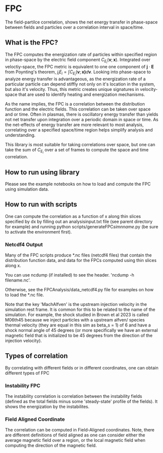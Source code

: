 # FPC

The field-partilce correlation, shows the net energy transfer in phase-space between fields and particles over a correlation interval in space/time.

## What is the FPC?

The FPC computes the energization rate of particles within specified region in phase-space by the electric field component $C_{E_i}(\mathbf{v};\mathbf{x})$. Integrated over veloctiy-space, the FPC metric is equivalent to one one component of $\mathbf{j} \cdot \mathbf{E}$ from Poynting's theorem, $j_i E_i = \int C_{E_i}(\mathbf{v};\mathbf{x)} d\mathbf{v}$. Looking into phase-space to analyze energy transfer is advantageous, as the energization rate of a particular particle can depend stiffly not only on it's location in the system, but also it's velocity. Thus, this metric creates unique signatures in velocity-space that are used to identify heating and energization mechanisms.

As the name implies, the FPC is a correlation between the distribution function and the electric fields. This correlation can be taken over space and or time. Often in plasmas, there is oscillatory energy transfer than yields not net transfer upon integration over a periodic domain in space or time. As the net-effects of energy transfer are more relevant to most analysis, correlating over a specified space/time region helps simplify analysis and understanding.

This library is most suitable for taking correlations over space, but one can take the sum of $C_{E_i}$ over a set of frames to compute the space and time correlation.

## How to run using library

Please see the example notebooks on how to load and compute the FPC using simulation data.

## How to run with scripts

One can compute the correlation as a function of x along thin slices specified by dx by filling out an analysisinput.txt file (see parent directory for example) and running python scripts/generateFPC*simnname*.py (be sure to activate the environment first).

### Netcdf4 Output

Many of the FPC scripts produce *.nc files (netcdf4 files) that  contain the distribution function data, and data for the FPCs computed using thin slices along x.

You can use ncdump (if installed) to see the header. 'ncdump -h filename.nc'.

Otherwise, see the FPCAnalysis/data_netcdf4.py file for examples on how to load the *.nc file.

Note that the key 'MachAlfven' is the upstream injection velocity in the simulation rest frame. It is common for this to be related to the name of the simulation. For example, the shock studied in Brown et al 2023 is called M06th45 because we inject particles with a upstream alfven/ species thermal velocity (they are equal in this sim as beta_s = 1) of 6 and have a shock normal angle of 45 degrees (or more specifically we have an external magnetic field that is initialized to be 45 degrees from the direction of the injection velocity).

## Types of correlation

By correlating with different fields or in different coordinates, one can obtain different types of FPC

### Instability FPC

The instability correlation is correlation between the instability fields (defined as the total fields minus some 'steady-state' profile of the fields). It shows the energization by the instabilites.

### Field Aligned Coordinate

The correlation can be computed in Field-Aligned coordinates. Note, there are different definitions of field aligned as one can consider either the average magnetic field over a region, or the local magnetic field when computing the direction of the magnetic field.




